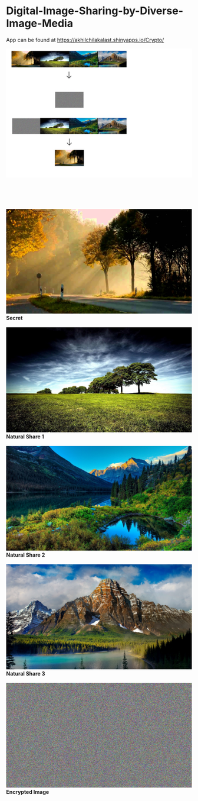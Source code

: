 # Digital-Image-Sharing-by-Diverse-Image-Media

App can be found at  https://akhilchilakalast.shinyapps.io/Crypto/
<br>  

![Final](final.jpg)<br>
 <br><br>

<br><br>
![Secret](secret.jpg)<br>
**Secret**  <br><br>
![Share 1](share1.jpg)<br>
**Natural Share 1**  <br><br>
![Share 2](share2.jpg)<br>
**Natural Share 2**  <br><br>
![Share 3](share3.jpg)<br>
**Natural Share 3**  <br><br>
![Encrypt](encrypt.jpg)<br>
**Encrypted Image**  <br><br>
